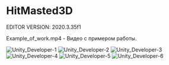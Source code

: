 # HitMasted3D
EDITOR VERSION: 2020.3.35f1

Example_of_work.mp4 - Видео с примером работы.

![Unity_Developer-1](https://user-images.githubusercontent.com/98474800/183401071-2f59e950-7307-4da8-ac95-4f293f384703.png)
![Unity_Developer-2](https://user-images.githubusercontent.com/98474800/183401083-48aac413-18ae-4982-bf2a-781a29009a5d.png)
![Unity_Developer-3](https://user-images.githubusercontent.com/98474800/183401085-c10892f0-58e9-4d69-811c-8947436c0c03.png)
![Unity_Developer-4](https://user-images.githubusercontent.com/98474800/183401087-44df6315-8f94-412a-a53a-e3e6c7eaae32.png)
![Unity_Developer-5](https://user-images.githubusercontent.com/98474800/183401088-f115e95c-02e5-444f-9040-4cd9785e59fe.png)
![Unity_Developer-6](https://user-images.githubusercontent.com/98474800/183401093-93ced813-3df2-4319-a445-ae46d9c02841.png)
